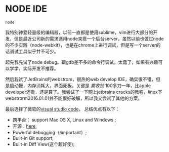 # NODE IDE 


`node` 

我特别钟爱轻量级的编辑器，以前一直都是使用sublime，vim进行大部分的开发，但是最近公司新的需求选用node来搭一个后台server，虽然以前也做过node的不少实践（node-webkit），也是在chrome上进行调试，但是写一个server的话调试工具似乎并不可少。

起先我先试了node debug。跟gdb差不多的命令行调试，太蠢了，如果有兴趣可以学学，实际开发不推荐。

然后我试了JetBrains的webstrom，很热的web develop IDE，确实很不错，但是启动慢，内存消耗大，界面死板。关键是 _要收钱_ 100多刀一年，比apple developer还贵，还是算了。我尝试了一下网上jetbrains cracks的教程，linux下webstrorm2016.01.01并不能很好破解，所以我又尝试了其他的方案。

最后选择了微软的[visual studio code](https://code.visualstudio.com/)，
总结优点有以下：

* 跨平台： support Mac OS X, Linux and Windows ;
* 开源：[here](https://github.com/Microsoft/vscode/);
* Powerful debugging（!important）;
* Built-in Git support;
* Built-in Diff View(这个超好使);